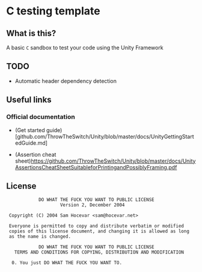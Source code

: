 # C testing template

## What is this?

A basic `C` sandbox to test your code using the Unity Framework

## TODO

- Automatic header dependency detection

## Useful links

### Official documentation
- (Get started guide)[github.com/ThrowTheSwitch/Unity/blob/master/docs/UnityGettingStartedGuide.md]

- (Assertion cheat sheet)https://github.com/ThrowTheSwitch/Unity/blob/master/docs/UnityAssertionsCheatSheetSuitableforPrintingandPossiblyFraming.pdf

## License
```
            DO WHAT THE FUCK YOU WANT TO PUBLIC LICENSE
                    Version 2, December 2004

 Copyright (C) 2004 Sam Hocevar <sam@hocevar.net>

 Everyone is permitted to copy and distribute verbatim or modified
 copies of this license document, and changing it is allowed as long
 as the name is changed.

            DO WHAT THE FUCK YOU WANT TO PUBLIC LICENSE
   TERMS AND CONDITIONS FOR COPYING, DISTRIBUTION AND MODIFICATION

  0. You just DO WHAT THE FUCK YOU WANT TO.
```
